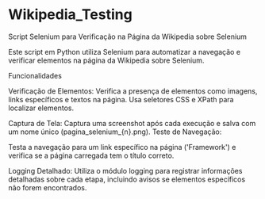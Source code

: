 # Wikipedia_Testing

Script Selenium para Verificação na Página da Wikipedia sobre Selenium

Este script em Python utiliza Selenium para automatizar a navegação e verificar elementos na página da Wikipedia sobre Selenium.


Funcionalidades


Verificação de Elementos:
Verifica a presença de elementos como imagens, links específicos e textos na página.
Usa seletores CSS e XPath para localizar elementos.

Captura de Tela:
Captura uma screenshot após cada execução e salva com um nome único (pagina_selenium_{n}.png).
Teste de Navegação:

Testa a navegação para um link específico na página ('Framework') e verifica se a página carregada tem o título correto.

Logging Detalhado:
Utiliza o módulo logging para registrar informações detalhadas sobre cada etapa, incluindo avisos se elementos específicos não forem encontrados.
